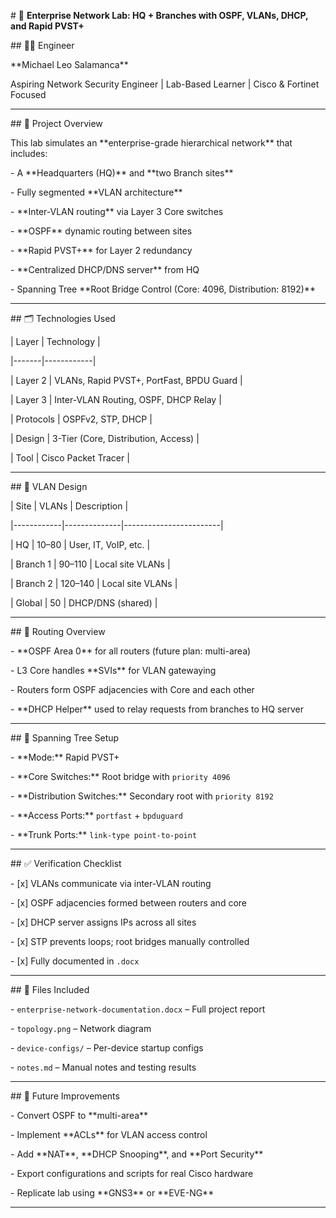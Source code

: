 \# 🏢 **Enterprise Network Lab: HQ + Branches with OSPF, VLANs, DHCP, and Rapid PVST+**



\## 👨‍💻 Engineer

\*\*Michael Leo Salamanca\*\*

Aspiring Network Security Engineer | Lab-Based Learner | Cisco \& Fortinet Focused



---



\## 🧠 Project Overview



This lab simulates an \*\*enterprise-grade hierarchical network\*\* that includes:



\- A \*\*Headquarters (HQ)\*\* and \*\*two Branch sites\*\*

\- Fully segmented \*\*VLAN architecture\*\*

\- \*\*Inter-VLAN routing\*\* via Layer 3 Core switches

\- \*\*OSPF\*\* dynamic routing between sites

\- \*\*Rapid PVST+\*\* for Layer 2 redundancy

\- \*\*Centralized DHCP/DNS server\*\* from HQ

\- Spanning Tree \*\*Root Bridge Control (Core: 4096, Distribution: 8192)\*\*



---



\## 🗂️ Technologies Used



| Layer | Technology |

|-------|------------|

| Layer 2 | VLANs, Rapid PVST+, PortFast, BPDU Guard |

| Layer 3 | Inter-VLAN Routing, OSPF, DHCP Relay |

| Protocols | OSPFv2, STP, DHCP |

| Design | 3-Tier (Core, Distribution, Access) |

| Tool | Cisco Packet Tracer |



---



\## 🧱 VLAN Design



| Site       | VLANs        | Description            |

|------------|--------------|------------------------|

| HQ         | 10–80        | User, IT, VoIP, etc.   |

| Branch 1   | 90–110       | Local site VLANs       |

| Branch 2   | 120–140      | Local site VLANs       |

| Global     | 50           | DHCP/DNS (shared)      |



---



\## 🔀 Routing Overview



\- \*\*OSPF Area 0\*\* for all routers (future plan: multi-area)

\- L3 Core handles \*\*SVIs\*\* for VLAN gatewaying

\- Routers form OSPF adjacencies with Core and each other

\- \*\*DHCP Helper\*\* used to relay requests from branches to HQ server



---



\## 🌲 Spanning Tree Setup



\- \*\*Mode:\*\* Rapid PVST+

\- \*\*Core Switches:\*\* Root bridge with `priority 4096`

\- \*\*Distribution Switches:\*\* Secondary root with `priority 8192`

\- \*\*Access Ports:\*\* `portfast` + `bpduguard`

\- \*\*Trunk Ports:\*\* `link-type point-to-point`



---



\## ✅ Verification Checklist



\- \[x] VLANs communicate via inter-VLAN routing

\- \[x] OSPF adjacencies formed between routers and core

\- \[x] DHCP server assigns IPs across all sites

\- \[x] STP prevents loops; root bridges manually controlled

\- \[x] Fully documented in `.docx`



---



\## 📘 Files Included



\- `enterprise-network-documentation.docx` – Full project report

\- `topology.png` – Network diagram

\- `device-configs/` – Per-device startup configs

\- `notes.md` – Manual notes and testing results



---



\## 🧭 Future Improvements



\- Convert OSPF to \*\*multi-area\*\*

\- Implement \*\*ACLs\*\* for VLAN access control

\- Add \*\*NAT\*\*, \*\*DHCP Snooping\*\*, and \*\*Port Security\*\*

\- Export configurations and scripts for real Cisco hardware

\- Replicate lab using \*\*GNS3\*\* or \*\*EVE-NG\*\*



---

